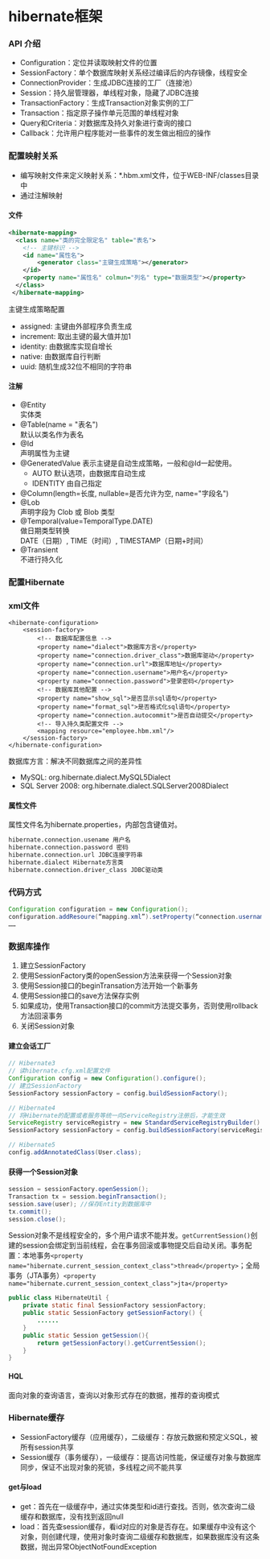 # hibernate框架

### API 介绍
- Configuration：定位并读取映射文件的位置
- SessionFactory：单个数据库映射关系经过编译后的内存镜像，线程安全
- ConnectionProvider：生成JDBC连接的工厂（连接池）
- Session：持久层管理器，单线程对象，隐藏了JDBC连接
- TransactionFactory：生成Transaction对象实例的工厂
- Transaction：指定原子操作单元范围的单线程对象
- Query和Criteria：对数据库及持久对象进行查询的接口
- Callback：允许用户程序能对一些事件的发生做出相应的操作

### 配置映射关系
* 编写映射文件来定义映射关系：\*.hbm.xml文件，位于WEB-INF/classes目录中
* 通过注解映射

#### 文件
```xml
<hibernate-mapping>  
  <class name="类的完全限定名" table="表名">  
    <!-- 主键标识 -->
    <id name="属性名">  
        <generator class="主键生成策略"></generator>  
    </id>  
    <property name="属性名" colmun="列名" type="数据类型"></property> 
  </class>  
 </hibernate-mapping>
```
主键生成策略配置
* assigned: 主键由外部程序负责生成
* increment: 取出主键的最大值并加1
* identity: 由数据库实现自增长
* native: 由数据库自行判断
* uuid: 随机生成32位不相同的字符串

#### 注解
* @Entity  
    实体类  
* @Table(name = "表名")  
    默认以类名作为表名  
* @Id  
    声明属性为主键  
* @GeneratedValue
    表示主键是自动生成策略，一般和@Id一起使用。  
    * AUTO 默认选项，由数据库自动生成   
    * IDENTITY 由自己指定  
* @Column(length=长度, nullable=是否允许为空, name="字段名")    
* @Lob  
    声明字段为 Clob 或 Blob 类型  
* @Temporal(value=TemporalType.DATE)  
    做日期类型转换  
    DATE（日期）, TIME（时间）, TIMESTAMP（日期+时间）  
* @Transient  
    不进行持久化

### 配置Hibernate
### xml文件
```
<hibernate-configuration>
    <session-factory>
        <!-- 数据库配置信息 -->
        <property name="dialect">数据库方言</property>
        <property name="connection.driver_class">数据库驱动</property>
        <property name="connection.url">数据库地址</property>
        <property name="connection.username">用户名</property>
        <property name="connection.password">登录密码</property>
        <!-- 数据库其他配置 -->
        <property name="show_sql">是否显示sql语句</property>
        <property name="format_sql">是否格式化sql语句</property>
        <property name="connection.autocommit">是否自动提交</property>
        <!-- 导入持久类配置文件 -->
        <mapping resource="employee.hbm.xml"/>  
    </session-factory>
</hibernate-configuration>
```
数据库方言：解决不同数据库之间的差异性  
* MySQL: org.hibernate.dialect.MySQL5Dialect
* SQL Server 2008: org.hibernate.dialect.SQLServer2008Dialect

#### 属性文件
属性文件名为hibernate.properties，内部包含键值对。
```txt
hibernate.connection.usename 用户名
hibernate.connection.password 密码
hibernate.connection.url JDBC连接字符串
hibernate.dialect Hibernate方言类
hibernate.connection.driver_class JDBC驱动类
```

### 代码方式
```java
Configuration configuration = new Configuration();
configuration.addResoure(“mapping.xml”).setProperty(“connection.username”,”root”);
……
```

### 数据库操作
1. 建立SessionFactory
2. 使用SessionFactory类的openSession方法来获得一个Session对象
3. 使用Session接口的beginTransation方法开始一个新事务
4. 使用Session接口的save方法保存实例
5. 如果成功，使用Transaction接口的commit方法提交事务，否则使用rollback方法回滚事务
6. 关闭Session对象

#### 建立会话工厂
```java
// Hibernate3
// 读hibernate.cfg.xml配置文件
Configuration config = new Configuration().configure();
// 建立SessionFactory
SessionFactory sessionFactory = config.buildSessionFactory();

// Hibernate4
// 将Hibernate的配置或者服务等统一向ServiceRegistry注册后，才能生效
ServiceRegistry serviceRegistry = new StandardServiceRegistryBuilder().applySettings(config.getProperties()).build();
SessionFactory sessionFactory = config.buildSessionFactory(serviceRegistry);

// Hibernate5
config.addAnnotatedClass(User.class);
```

#### 获得一个Session对象
```java
session = sessionFactory.openSession();
Transaction tx = session.beginTransaction();
session.save(user); //保存Entity到数据库中
tx.commit();
session.close();
```
Session对象不是线程安全的，多个用户请求不能并发。`getCurrentSession()`创建的session会绑定到当前线程，会在事务回滚或事物提交后自动关闭。事务配置：本地事务`<property name="hibernate.current_session_context_class">thread</property>`；全局事务（JTA事务）`<property name="hibernate.current_session_context_class">jta</property>`
```java
public class HibernateUtil {
    private static final SessionFactory sessionFactory;
    public static SessionFactory getSessionFactory() {
        ......
    }
    public static Session getSession(){
        return getSessionFactory().getCurrentSession();
    }
}
```

#### HQL
面向对象的查询语言，查询以对象形式存在的数据，推荐的查询模式

### Hibernate缓存
* SessionFactory缓存（应用缓存），二级缓存：存放元数据和预定义SQL，被所有session共享
* Session缓存（事务缓存），一级缓存：提高访问性能，保证缓存对象与数据库同步，保证不出现对象的死锁，多线程之间不能共享

#### get与load
* get：首先在一级缓存中，通过实体类型和id进行查找。否则，依次查询二级缓存和数据库，没有找到返回null
* load：首先查session缓存，看id对应的对象是否存在。如果缓存中没有这个对象，则创建代理，使用对象时查询二级缓存和数据库，如果数据库没有这条数据，抛出异常ObjectNotFoundException
